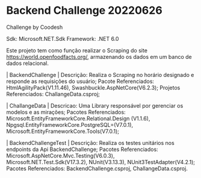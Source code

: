 # Backend Challenge 20220626
Challenge by Coodesh

Sdk: Microsoft.NET.Sdk
Framework: .NET 6.0

Este projeto tem como função realizar o Scraping do site https://world.openfoodfacts.org/, armazenando os dados em um banco de dados relacional.


| BackendChallenge | 
Descrição: Realiza o Scraping no horário designado e responde as requisições do usuário;
Pacote Referenciados: HtmlAgilityPack(V1.11.46), 
                      Swashbuckle.AspNetCore(V6.2.3);
Projetos Referenciados: ChallangeData.csproj;


| ChallangeData |
Descricao: Uma Library responsável por gerenciar os modelos e as mirações;
Pacotes Referenciados: Microsoft.EntityFrameworkCore.Relational.Design (V1.1.6),
                       Npgsql.EntityFrameworkCore.PostgreSQL=(V7.0.1),
                       Microsoft.EntityFrameworkCore.Tools(V7.0.1);

| BackendChallengeTest |
Descrição: Realiza os testes unitários nos endpoints da Api BackendChallenge;
Pacotes Referenciados: Microsoft.AspNetCore.Mvc.Testing(V6.0.3),
                       Microsoft.NET.Test.Sdk(V17.3.2),
                       NUnit(V3.13.3),
                       NUnit3TestAdapter(V4.2.1);
Pacotes Referenciados: BackendChallenge.csproj, ChallangeData.csproj.
                      





